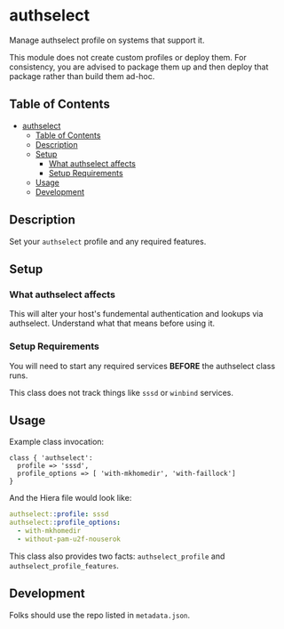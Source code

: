# authselect

Manage authselect profile on systems that support it.

This module does not create custom profiles or deploy them.
For consistency, you are advised to package them up and then
deploy that package rather than build them ad-hoc.

## Table of Contents

- [authselect](#authselect)
  - [Table of Contents](#table-of-contents)
  - [Description](#description)
  - [Setup](#setup)
    - [What authselect affects](#what-authselect-affects)
    - [Setup Requirements](#setup-requirements)
  - [Usage](#usage)
  - [Development](#development)

## Description

Set your `authselect` profile and any required features.

## Setup

### What authselect affects

This will alter your host's fundemental authentication and lookups via authselect.
Understand what that means before using it.

### Setup Requirements

You will need to start any required services **BEFORE** the authselect class runs.

This class does not track things like `sssd` or `winbind` services.

## Usage

Example class invocation:

```puppet
class { 'authselect':
  profile => 'sssd',
  profile_options => [ 'with-mkhomedir', 'with-faillock']
}
```
And the Hiera file would look like:
```yaml
authselect::profile: sssd
authselect::profile_options:
  - with-mkhomedir
  - without-pam-u2f-nouserok
```

This class also provides two facts: `authselect_profile` and `authselect_profile_features`.

## Development

Folks should use the repo listed in `metadata.json`.
